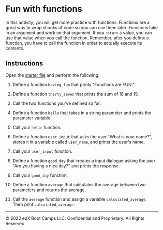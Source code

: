 # Fun with functions

In this activity, you will get more practice with functions. Functions are a great way to wrap chunks of code so you can use them later. Functions take in an argument and work on that argument. If you `return` a value, you can use that value when you call the function. Remember, after you define a function, you have to call the function in order to actually execute its contents.

## Instructions

Open the [starter file](Unsolved/functions-01.py) and perform the following:

1. Define a function `having_fun` that prints "Functions are FUN!"

2. Define a function `thirty_seven` that prints the sum of 18 and 19.

3. Call the two functions you've defined so far.

4. Define a function `hello` that takes in a string parameter and prints the parameter variable.

5. Call your `hello` function.

6. Define a function `user_input` that asks the user "What is your name?", stores it in a variable called `user_name`, and prints the user's name.

7. Call your `user_input` function.

8. Define a function `good_day` that creates a input dialogue asking the user "Are you having a nice day?" and prints the response.

9. Call your `good_day` function.

10. Define a function `average` that calculates the average between two parameters and returns the average.

11. Call the `average` function and assign a variable `calculated_average`. Then print `calculated_average`.


---

© 2022 edX Boot Camps LLC. Confidential and Proprietary. All Rights Reserved.
